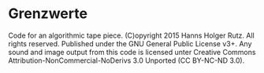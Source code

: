 # Grenzwerte

Code for an algorithmic tape piece. (C)opyright 2015 Hanns Holger Rutz. All rights reserved. Published under the GNU General Public License v3+.
Any sound and image output from this code is licensed unter Creative Commons Attribution-NonCommercial-NoDerivs 3.0 Unported (CC BY-NC-ND 3.0).

